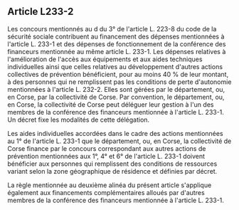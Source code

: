 ## Article L233-2

Les concours mentionnés au d du 3° de l'article L. 223-8 du code de la sécurité sociale contribuent au
financement des dépenses mentionnées à l'article L. 233-1 et des dépenses de fonctionnement de la
conférence des financeurs mentionnée au même article L. 233-1. Les dépenses relatives à l'amélioration de
l'accès aux équipements et aux aides techniques individuelles ainsi que celles relatives au développement
d'autres actions collectives de prévention bénéficient, pour au moins 40 % de leur montant, à des personnes
qui ne remplissent pas les conditions de perte d'autonomie mentionnées à l'article L. 232-2. Elles sont
gérées par le département, ou, en Corse, par la collectivité de Corse. Par convention, le département, ou, en
Corse, la collectivité de Corse peut déléguer leur gestion à l'un des membres de la conférence des financeurs
mentionnée à l'article L. 233-1. Un décret fixe les modalités de cette délégation.

Les aides individuelles accordées dans le cadre des actions mentionnées au 1° de l'article L. 233-1 que
le département, ou, en Corse, la collectivité de Corse finance par le concours correspondant aux autres
actions de prévention mentionnées aux 1°, 4° et 6° de l'article L. 233-1 doivent bénéficier aux personnes
qui remplissent des conditions de ressources variant selon la zone géographique de résidence et définies par
décret.

La règle mentionnée au deuxième alinéa du présent article s'applique également aux financements
complémentaires alloués par d'autres membres de la conférence des financeurs mentionnée à l'article L.
233-1.


